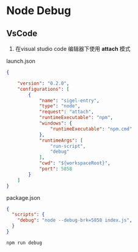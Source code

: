 # Node Debug

## VsCode
1. 在visual studio code 编辑器下使用 **attach** 模式

launch.json
```json
{

    "version": "0.2.0",
    "configurations": [
        {
            "name": "sigel-entry",
            "type": "node",
            "request": "attach",
            "runtimeExecutable": "npm",
            "windows": {
                "runtimeExecutable": "npm.cmd"
            },
            "runtimeArgs": [
                "run-script",
                "debug"
            ],
            "cwd": "${workspaceRoot}",
            "port": 5858
        }
    ]
}

```
package.json

```json
{
  "scripts": {
    "debug": "node --debug-brk=5858 index.js",
  }
}
```

```javascript
npm run debug
```
